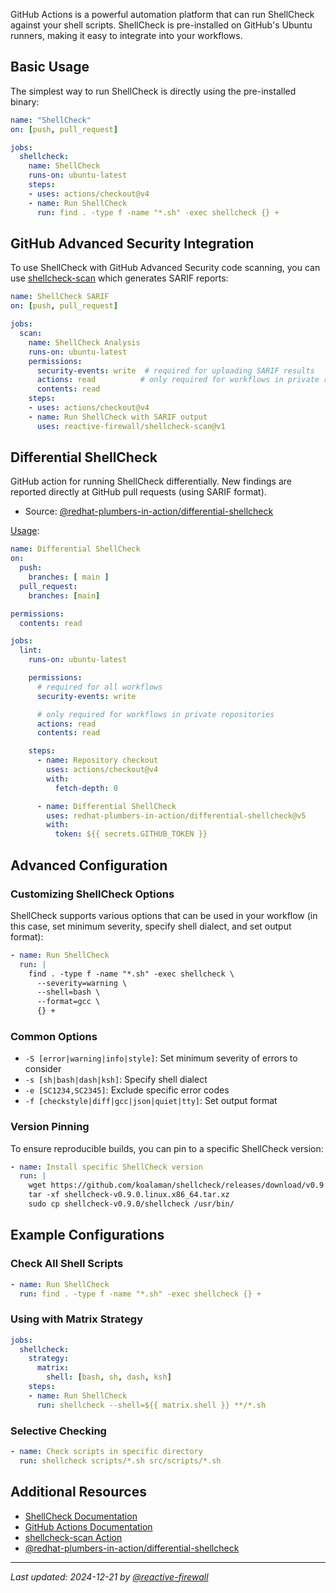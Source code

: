 GitHub Actions is a powerful automation platform that can run ShellCheck against your shell scripts. ShellCheck is pre-installed on GitHub's Ubuntu runners, making it easy to integrate into your workflows.

## Basic Usage

The simplest way to run ShellCheck is directly using the pre-installed binary:

```yaml
name: "ShellCheck"
on: [push, pull_request]

jobs:
  shellcheck:
    name: ShellCheck
    runs-on: ubuntu-latest
    steps:
    - uses: actions/checkout@v4
    - name: Run ShellCheck
      run: find . -type f -name "*.sh" -exec shellcheck {} +
```

## GitHub Advanced Security Integration

To use ShellCheck with GitHub Advanced Security code scanning, you can use [shellcheck-scan](https://github.com/marketplace/actions/shellcheck-sarif-analysis) which generates SARIF reports:

```yaml
name: ShellCheck SARIF
on: [push, pull_request]

jobs:
  scan:
    name: ShellCheck Analysis
    runs-on: ubuntu-latest
    permissions:
      security-events: write  # required for uploading SARIF results
      actions: read          # only required for workflows in private repositories
      contents: read
    steps:
    - uses: actions/checkout@v4
    - name: Run ShellCheck with SARIF output
      uses: reactive-firewall/shellcheck-scan@v1
```

## Differential ShellCheck

GitHub action for running ShellCheck differentially. New findings are reported directly at GitHub pull requests (using SARIF format).

- Source: [@redhat-plumbers-in-action/differential-shellcheck](https://github.com/redhat-plumbers-in-action/differential-shellcheck)

[Usage](https://github.com/redhat-plumbers-in-action/differential-shellcheck#usage):

```yaml
name: Differential ShellCheck
on:
  push:
    branches: [ main ]
  pull_request:
    branches: [main]

permissions:
  contents: read

jobs:
  lint:
    runs-on: ubuntu-latest

    permissions:
      # required for all workflows
      security-events: write

      # only required for workflows in private repositories
      actions: read
      contents: read

    steps: 
      - name: Repository checkout
        uses: actions/checkout@v4
        with:
          fetch-depth: 0

      - name: Differential ShellCheck
        uses: redhat-plumbers-in-action/differential-shellcheck@v5
        with:
          token: ${{ secrets.GITHUB_TOKEN }}
```

## Advanced Configuration

### Customizing ShellCheck Options

ShellCheck supports various options that can be used in your workflow (in this case, set minimum severity, specify shell dialect, and set output format):

```yaml
- name: Run ShellCheck
  run: |
    find . -type f -name "*.sh" -exec shellcheck \
      --severity=warning \
      --shell=bash \
      --format=gcc \
      {} +
```

### Common Options

- `-S [error|warning|info|style]`: Set minimum severity of errors to consider
- `-s [sh|bash|dash|ksh]`: Specify shell dialect
- `-e [SC1234,SC2345]`: Exclude specific error codes
- `-f [checkstyle|diff|gcc|json|quiet|tty]`: Set output format

### Version Pinning

To ensure reproducible builds, you can pin to a specific ShellCheck version:

```yaml
- name: Install specific ShellCheck version
  run: |
    wget https://github.com/koalaman/shellcheck/releases/download/v0.9.0/shellcheck-v0.9.0.linux.x86_64.tar.xz
    tar -xf shellcheck-v0.9.0.linux.x86_64.tar.xz
    sudo cp shellcheck-v0.9.0/shellcheck /usr/bin/
```

## Example Configurations

### Check All Shell Scripts

```yaml
- name: Run ShellCheck
  run: find . -type f -name "*.sh" -exec shellcheck {} +
```

### Using with Matrix Strategy

```yaml
jobs:
  shellcheck:
    strategy:
      matrix:
        shell: [bash, sh, dash, ksh]
    steps:
    - name: Run ShellCheck
      run: shellcheck --shell=${{ matrix.shell }} **/*.sh
```

### Selective Checking

```yaml
- name: Check scripts in specific directory
  run: shellcheck scripts/*.sh src/scripts/*.sh
```

## Additional Resources

- [ShellCheck Documentation](https://github.com/koalaman/shellcheck)
- [GitHub Actions Documentation](https://docs.github.com/en/actions)
- [shellcheck-scan Action](https://github.com/marketplace/actions/shellcheck-sarif-analysis)
- [@redhat-plumbers-in-action/differential-shellcheck](https://github.com/redhat-plumbers-in-action/differential-shellcheck)

---
_Last updated: 2024-12-21 by [@reactive-firewall](https://github.com/reactive-firewall)_